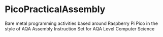 # PicoPracticalAssembly
Bare metal programming activities based around Raspberry Pi Pico in the style of AQA Assembly Instruction Set for AQA  Level Computer Science
